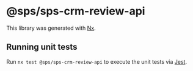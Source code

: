 # @sps/sps-crm-review-api

This library was generated with [Nx](https://nx.dev).

## Running unit tests

Run `nx test @sps/sps-crm-review-api` to execute the unit tests via [Jest](https://jestjs.io).
